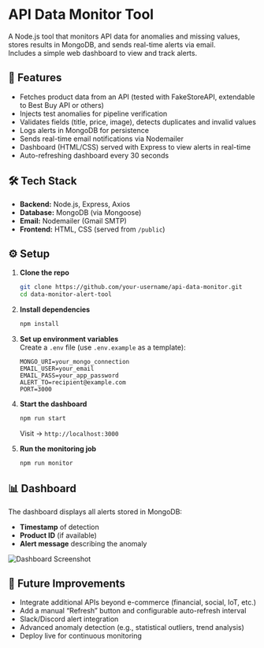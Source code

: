 # API Data Monitor Tool

A Node.js tool that monitors API data for anomalies and missing values, stores results in MongoDB, and sends real-time alerts via email.  
Includes a simple web dashboard to view and track alerts.

## 🚀 Features
- Fetches product data from an API (tested with FakeStoreAPI, extendable to Best Buy API or others)
- Injects test anomalies for pipeline verification
- Validates fields (title, price, image), detects duplicates and invalid values
- Logs alerts in MongoDB for persistence
- Sends real-time email notifications via Nodemailer
- Dashboard (HTML/CSS) served with Express to view alerts in real-time
- Auto-refreshing dashboard every 30 seconds

## 🛠 Tech Stack
- **Backend:** Node.js, Express, Axios  
- **Database:** MongoDB (via Mongoose)  
- **Email:** Nodemailer (Gmail SMTP)  
- **Frontend:** HTML, CSS (served from `/public`)  

## ⚙️ Setup

1. **Clone the repo**
   ```bash
   git clone https://github.com/your-username/api-data-monitor.git
   cd data-monitor-alert-tool
   ```

2. **Install dependencies**
   ```bash
   npm install
   ```

3. **Set up environment variables**  
   Create a `.env` file (use `.env.example` as a template):
   ```env
   MONGO_URI=your_mongo_connection
   EMAIL_USER=your_email
   EMAIL_PASS=your_app_password
   ALERT_TO=recipient@example.com
   PORT=3000
   ```

4. **Start the dashboard**
   ```bash
   npm run start
   ```
   Visit → `http://localhost:3000`

5. **Run the monitoring job**
   ```bash
   npm run monitor
   ```

## 📊 Dashboard
The dashboard displays all alerts stored in MongoDB:  
- **Timestamp** of detection  
- **Product ID** (if available)  
- **Alert message** describing the anomaly  

![Dashboard Screenshot](./screenshot.png)

## 🔮 Future Improvements
- Integrate additional APIs beyond e-commerce (financial, social, IoT, etc.)
- Add a manual “Refresh” button and configurable auto-refresh interval
- Slack/Discord alert integration
- Advanced anomaly detection (e.g., statistical outliers, trend analysis)
- Deploy live for continuous monitoring
